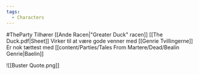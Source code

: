 ```yaml
---
tags:
  - Characters
---
```

#TheParty 
Tilhører [[Ande Racen|"Greater Duck" racen]]
[[The Duck.pdf|Sheet]] 
Virker til at være gode venner med [[Genrie Tvillingerne]]
Er nok tættest med [[content/Parties/Tales From Martere/Dead/Bealin Genrie|Baelin]]

![[Buster Quote.png]]
